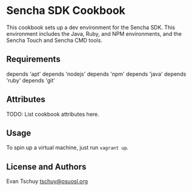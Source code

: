 Sencha SDK Cookbook
===================
This cookbook sets up a dev environment for the Sencha SDK. This environment
includes the Java, Ruby, and NPM environments, and the Sencha Touch and Sencha
CMD tools.

Requirements
------------

depends          'apt'
depends          'nodejs'
depends          'npm'
depends          'java'
depends          'ruby'
depends          'git'

Attributes
----------
TODO: List cookbook attributes here.

Usage
-----
To spin up a virtual machine, just run ``vagrant up``.


License and Authors
-------------------
Evan Tschuy <tschuy@osuosl.org>
